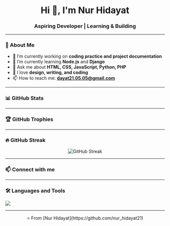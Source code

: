 <h1 align="center">Hi 👋, I'm Nur Hidayat</h1>
<h3 align="center">Aspiring Developer | Learning & Building</h3>

---

### 🌟 About Me
- 🔭 I’m currently working on **coding practice and project documentation**
- 🌱 I’m currently learning **Node.js** and **Django**
- 💬 Ask me about **HTML, CSS, JavaScript, Python, PHP**
- 🎨 I love **design, writing, and coding**
- 📫 How to reach me: **dayat21.05.05@gmail.com**

---

### 📊 GitHub Stats
<p align="center">
 
</p>

---

### 🏆 GitHub Trophies
<p align="center">
 
</p>

---

### 🔥 GitHub Streak
<p align="center">
  <img src="https://streak-stats.demolab.com?user=nur_hidayat21&theme=radical&border_radius=5" alt="GitHub Streak"/>
</p>

---

### 📫 Connect with me

---

### 🛠 Languages and Tools
<p align="left">
  <img src="https://skillicons.dev/icons?i=html,css,js,python,php,nodejs,django,git,github,vscode" />
</p>

---

<p align="center">⭐️ From [Nur Hidayat](https://github.com/nur_hidayat21)</p>
